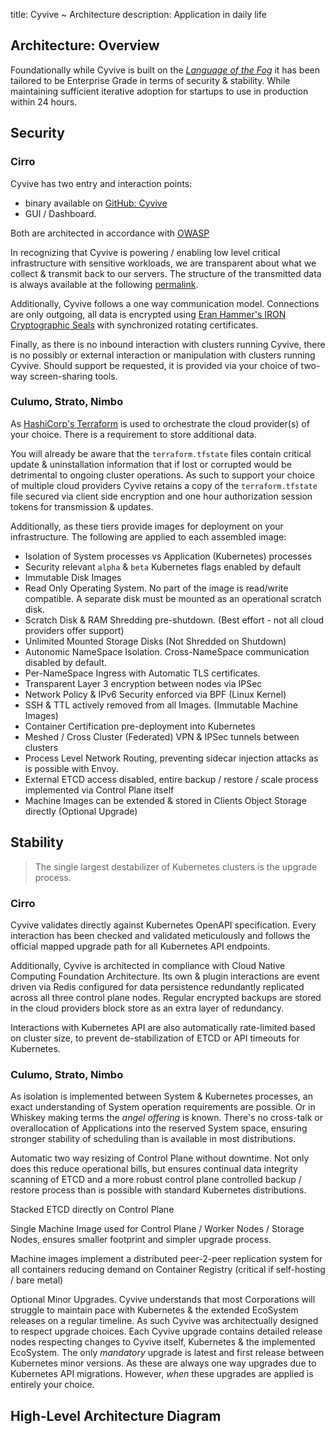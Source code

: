 title: Cyvive ~ Architecture
description: Application in daily life

## Architecture: Overview

Foundationally while Cyvive is built on the [_Language of the Fog_](http://www.foggyubiquity.com/language) it has been tailored to be Enterprise Grade in terms of security & stability. While maintaining sufficient iterative adoption for startups to use in production within 24 hours.

## Security

### Cirro

Cyvive has two entry and interaction points:
- binary available on [GitHub: Cyvive](https://github.com/cyvive/cyvive/releases)
- GUI / Dashboard.

Both are architected in accordance with [OWASP](https://www.owasp.org/)

In recognizing that Cyvive is powering / enabling low level critical infrastructure with sensitive workloads, we are transparent about what we collect & transmit back to our servers. The structure of the transmitted data is always available at the following [permalink](TODO).

Additionally, Cyvive follows a one way communication model. Connections are only outgoing, all data is encrypted using [Eran Hammer's IRON Cryptographic Seals](https://www.npmjs.com/package/@hapi/iron) with synchronized rotating certificates.

Finally, as there is no inbound interaction with clusters running Cyvive, there is no possibly or external interaction or manipulation with clusters running Cyvive. Should support be requested, it is provided via your choice of two-way screen-sharing tools.

### Culumo, Strato, Nimbo

As [HashiCorp's Terraform](https://www.terraform.io/) is used to orchestrate the cloud provider(s) of your choice. There is a requirement to store additional data.

You will already be aware that the `terraform.tfstate` files contain critical update & uninstallation information that if lost or corrupted would be detrimental to ongoing cluster operations. As such to support your choice of multiple cloud providers Cyvive retains a copy of the `terraform.tfstate` file secured via client side encryption and one hour authorization session tokens for transmission & updates.

Additionally, as these tiers provide images for deployment on your infrastructure. The following are applied to each assembled image:

- Isolation of System processes vs Application (Kubernetes) processes
- Security relevant `alpha` & `beta` Kubernetes flags enabled by default
- Immutable Disk Images
- Read Only Operating System. No part of the image is read/write compatible. A separate disk must be mounted as an operational scratch disk.
- Scratch Disk & RAM Shredding pre-shutdown. (Best effort - not all cloud providers offer support)
- Unlimited Mounted Storage Disks (Not Shredded on Shutdown)
- Autonomic NameSpace Isolation. Cross-NameSpace communication disabled by default.
- Per-NameSpace Ingress with Automatic TLS certificates.
- Transparent Layer 3 encryption between nodes via IPSec
- Network Policy & IPv6 Security enforced via BPF (Linux Kernel)
- SSH & TTL actively removed from all Images. (Immutable Machine Images)
- Container Certification pre-deployment into Kubernetes
- Meshed / Cross Cluster (Federated) VPN & IPSec tunnels between clusters
- Process Level Network Routing, preventing sidecar injection attacks as is possible with Envoy.
- External ETCD access disabled, entire backup / restore / scale process implemented via Control Plane itself
- Machine Images can be extended & stored in Clients Object Storage directly (Optional Upgrade)

## Stability

> The single largest destabilizer of Kubernetes clusters is the upgrade process.

### Cirro

Cyvive validates directly against Kubernetes OpenAPI specification. Every interaction has been checked and validated meticulously and follows the official mapped upgrade path for all Kubernetes API endpoints.

Additionally, Cyvive is architected in compliance with Cloud Native Computing Foundation Architecture. Its own & plugin interactions are event driven via Redis configured for data persistence redundantly replicated across all three control plane nodes. Regular encrypted backups are stored in the cloud providers block store as an extra layer of redundancy.

Interactions with Kubernetes API are also automatically rate-limited based on cluster size, to prevent de-stabilization of ETCD or API timeouts for Kubernetes.

### Culumo, Strato, Nimbo

As isolation is implemented between System & Kubernetes processes, an exact understanding of System operation requirements are possible. Or in Whiskey making terms the _angel offering_ is known. There's no cross-talk or overallocation of Applications into the reserved System space, ensuring stronger stability of scheduling than is available in most distributions.

Automatic two way resizing of Control Plane without downtime. Not only does this reduce operational bills, but ensures continual data integrity scanning of ETCD and a more robust control plane controlled backup / restore process than is possible with standard Kubernetes distributions.

Stacked ETCD directly on Control Plane

Single Machine Image used for Control Plane / Worker Nodes / Storage Nodes, ensures smaller footprint and simpler upgrade process.

Machine images implement a distributed peer-2-peer replication system for all containers reducing demand on Container Registry (critical if self-hosting / bare metal)

Optional Minor Upgrades. Cyvive understands that most Corporations will struggle to maintain pace with Kubernetes & the extended EcoSystem releases on a regular timeline. As such Cyvive was architectually designed to respect upgrade choices. Each Cyvive upgrade contains detailed release nodes respecting changes to Cyvive itself, Kubernetes & the implemented EcoSystem. The only *mandatory* upgrade is latest and first release between Kubernetes minor versions. As these are always one way upgrades due to Kubernetes API migrations. However, _when_ these upgrades are applied is entirely your choice.

## High-Level Architecture Diagram

